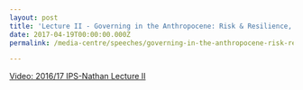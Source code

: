 ```yaml
---
layout: post
title: 'Lecture II - Governing in the Anthropocene: Risk & Resilience, Imagination & Innovation, 19 Apr 2017'
date: 2017-04-19T00:00:00.000Z
permalink: /media-centre/speeches/governing-in-the-anthropocene-risk-resilience-imagination-innovation/

---
```




[Video: 2016/17 IPS-Nathan Lecture II](https://lkyspp.nus.edu.sg/news-events/events/details/2016-17-ips-nathan-lectures-lecture-ii-(governing-in-the-anthropocene-risk-resilience-imagination-innovation))
